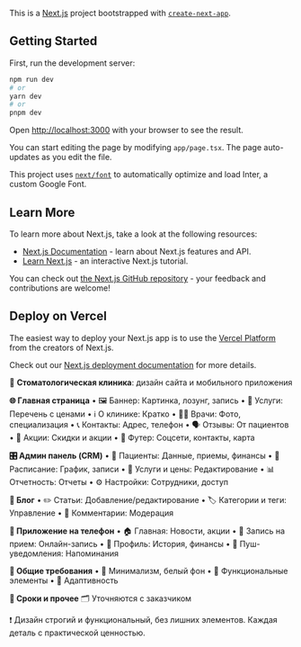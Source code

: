 This is a [Next.js](https://nextjs.org/) project bootstrapped with [`create-next-app`](https://github.com/vercel/next.js/tree/canary/packages/create-next-app).

## Getting Started

First, run the development server:

```bash
npm run dev
# or
yarn dev
# or
pnpm dev
```

Open [http://localhost:3000](http://localhost:3000) with your browser to see the result.

You can start editing the page by modifying `app/page.tsx`. The page auto-updates as you edit the file.

This project uses [`next/font`](https://nextjs.org/docs/basic-features/font-optimization) to automatically optimize and load Inter, a custom Google Font.

## Learn More

To learn more about Next.js, take a look at the following resources:

- [Next.js Documentation](https://nextjs.org/docs) - learn about Next.js features and API.
- [Learn Next.js](https://nextjs.org/learn) - an interactive Next.js tutorial.

You can check out [the Next.js GitHub repository](https://github.com/vercel/next.js/) - your feedback and contributions are welcome!

## Deploy on Vercel

The easiest way to deploy your Next.js app is to use the [Vercel Platform](https://vercel.com/new?utm_medium=default-template&filter=next.js&utm_source=create-next-app&utm_campaign=create-next-app-readme) from the creators of Next.js.

Check out our [Next.js deployment documentation](https://nextjs.org/docs/deployment) for more details.



🏥 **Стоматологическая клиника**: дизайн сайта и мобильного приложения

**🌐 Главная страница**
    • 🖼️ Баннер: Картинка, лозунг, запись
    • 💉 Услуги: Перечень с ценами
    • ℹ️ О клинике: Кратко
    • 🧑‍⚕️ Врачи: Фото, специализация
    • 📞 Контакты: Адрес, телефон
    • 🗣️ Отзывы: От пациентов
    • 🎉 Акции: Скидки и акции
    • 🦶 Футер: Соцсети, контакты, карта

**🎛️ Админ панель (CRM)**
    • 🧑 Пациенты: Данные, приемы, финансы
    • 📅 Расписание: График, записи
    • 📝 Услуги и цены: Редактирование
    • 📊 Отчетность: Отчеты
    • ⚙️ Настройки: Сотрудники, доступ

**📰 Блог**
    • ✏️ Статьи: Добавление/редактирование
    • 🏷️ Категории и теги: Управление
    • 💬 Комментарии: Модерация

**📱 Приложение на телефон**
    • 🏠 Главная: Новости, акции
    • 📝 Запись на прием: Онлайн-запись
    • 🧾 Профиль: История, финансы
    • 🔔 Пуш-уведомления: Напоминания

**🎨 Общие требования**
    • 🧊 Минимализм, белый фон
    • 🔧 Функциональные элементы
    • 📱 Адаптивность

**📅 Сроки и прочее**
    🗂️ Уточняются с заказчиком

❗ Дизайн строгий и функциональный, без лишних элементов. Каждая деталь с практической ценностью.
